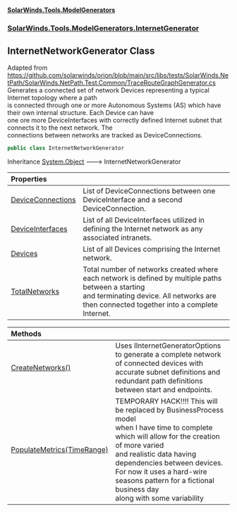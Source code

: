 #### [SolarWinds.Tools.ModelGenerators](index.md 'index')
### [SolarWinds.Tools.ModelGenerators.InternetGenerator](index.md#SolarWinds.Tools.ModelGenerators.InternetGenerator 'SolarWinds.Tools.ModelGenerators.InternetGenerator')

## InternetNetworkGenerator Class

Adapted from  
https://github.com/solarwinds/orion/blob/main/src/libs/tests/SolarWinds.NetPath/SolarWinds.NetPath.Test.Common/TraceRouteGraphGenerator.cs  
Generates a connected set of network Devices representing a typical Internet topology where a path  
is connected through one or more Autonomous Systems (AS) which have their own internal structure. Each Device can have  
one ore more DeviceInterfaces with correctly defined Internet subnet that connects it to  the next network. The  
connections between networks are tracked as DeviceConnections.

```csharp
public class InternetNetworkGenerator
```

Inheritance [System.Object](https://docs.microsoft.com/en-us/dotnet/api/System.Object 'System.Object') &#129106; InternetNetworkGenerator

| Properties | |
| :--- | :--- |
| [DeviceConnections](InternetNetworkGenerator.DeviceConnections.md 'SolarWinds.Tools.ModelGenerators.InternetGenerator.InternetNetworkGenerator.DeviceConnections') | List of DeviceConnections between one DeviceInterface and a second DeviceConnection. |
| [DeviceInterfaces](InternetNetworkGenerator.DeviceInterfaces.md 'SolarWinds.Tools.ModelGenerators.InternetGenerator.InternetNetworkGenerator.DeviceInterfaces') | List of all DeviceInterfaces utilized in defining the Internet network as any associated intranets. |
| [Devices](InternetNetworkGenerator.Devices.md 'SolarWinds.Tools.ModelGenerators.InternetGenerator.InternetNetworkGenerator.Devices') | List of all Devices comprising the Internet network. |
| [TotalNetworks](InternetNetworkGenerator.TotalNetworks.md 'SolarWinds.Tools.ModelGenerators.InternetGenerator.InternetNetworkGenerator.TotalNetworks') | Total number of networks created where each network is defined by multiple paths between a starting<br/>and terminating device. All networks are then connected together into a complete Internet. |

| Methods | |
| :--- | :--- |
| [CreateNetworks()](InternetNetworkGenerator.CreateNetworks().md 'SolarWinds.Tools.ModelGenerators.InternetGenerator.InternetNetworkGenerator.CreateNetworks()') | Uses IInternetGeneratorOptions to generate a complete network of connected devices with accurate subnet definitions and<br/>redundant path definitions between start and endpoints. |
| [PopulateMetrics(TimeRange)](InternetNetworkGenerator.PopulateMetrics(TimeRange).md 'SolarWinds.Tools.ModelGenerators.InternetGenerator.InternetNetworkGenerator.PopulateMetrics(SolarWinds.Tools.CommandLineTool.Models.TimeRange)') | TEMPORARY HACK!!!! This will be replaced by BusinessProcess model<br/>when I have time to complete which will allow for the creation of more varied<br/>and realistic data having dependencies between devices.<br/>For now it uses a hard-wire seasons pattern for a fictional business day<br/>along with some variability |
